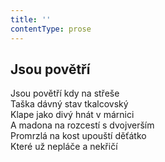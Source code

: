 ```yaml
---
title: ''
contentType: prose
---
```


## Jsou povětří

Jsou povětří kdy na střeše  
Taška dávný stav tkalcovský  
Klape jako divý hnát v márnici  
A madona na rozcestí s dvojverším  
Promrzlá na kost upouští děťátko  
Které už nepláče a nekřičí
